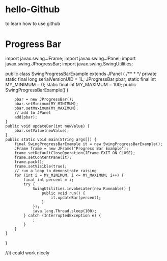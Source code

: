 # hello-Github
to learn how to use github
# Progress Bar

import javax.swing.JFrame;
import javax.swing.JPanel;
import javax.swing.JProgressBar;
import javax.swing.SwingUtilities;

public class SwingProgressBarExample extends JPanel {
	/**
	 * 
	 */
	private static final long serialVersionUID = 1L;
	JProgressBar pbar;
	static final int MY_MINIMUM = 0;
	static final int MY_MAXIMUM = 100;
	public SwingProgressBarExample() {


		pbar = new JProgressBar();
		pbar.setMinimum(MY_MINIMUM);
		pbar.setMaximum(MY_MAXIMUM);
		// add to JPanel
		add(pbar);
	}
	public void updateBar(int newValue) {
		pbar.setValue(newValue);
	}
	public static void main(String args[]) {
		final SwingProgressBarExample it = new SwingProgressBarExample();
		JFrame frame = new JFrame("Progress Bar Example");
		frame.setDefaultCloseOperation(JFrame.EXIT_ON_CLOSE);
		frame.setContentPane(it);
		frame.pack();
		frame.setVisible(true);
		// run a loop to demonstrate raising
		for (int i = MY_MINIMUM; i <= MY_MAXIMUM; i++) {
			final int percent = i;
			try {
				SwingUtilities.invokeLater(new Runnable() {
					public void run() {
						it.updateBar(percent);
					}
				});
				java.lang.Thread.sleep(100);
			} catch (InterruptedException e) {
				;
			}
		}
	}
}

//it could work nicely 
